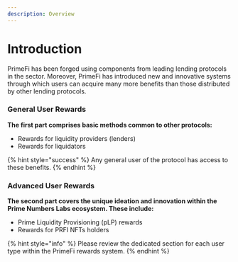 ```yaml
---
description: Overview
---
```


# Introduction

PrimeFi has been forged using components from leading lending protocols in the sector. Moreover, PrimeFi has introduced new and innovative systems through which users can acquire many more benefits than those distributed by other lending protocols.

### General User Rewards&#x20;

**The first part comprises basic methods common to other protocols:**

* Rewards for liquidity providers (lenders)
* Rewards for liquidators

{% hint style="success" %}
Any general user of the protocol has access to these benefits.
{% endhint %}

### **Advanced** User Rewards

**The second part covers the unique ideation and innovation within the Prime Numbers Labs ecosystem. These include:**

* Prime Liquidity Provisioning (pLP) rewards
* Rewards for PRFI NFTs holders

{% hint style="info" %}
Please review the dedicated section for each user type within the PrimeFi rewards system.
{% endhint %}

